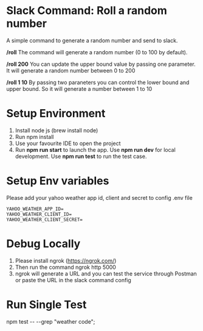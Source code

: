 # Slack Command: Roll a random number
A simple command to generate a random number and send to slack.

**/roll**
The command will generate a random number (0 to 100 by default).

**/roll 200**
You can update the upper bound value by passing one parameter. It will generate a random number between 0 to 200

**/roll 1 10**
By passing two paraneters you can control the lower bound and upper bound. So it will generate a number between 1 to 10

# Setup Environment
1. Install node js (brew install node)
2. Run npm install
2. Use your favourite IDE to open the project
3. Run **npm run start** to launch the app. Use **npm run dev** for local development. Use **npm run test** to run the test case.

# Setup Env variables
Please add your yahoo weather app id, client and secret to config .env file
```
YAHOO_WEATHER_APP_ID=
YAHOO_WEATHER_CLIENT_ID=
YAHOO_WEATHER_CLIENT_SECRET=
```

# Debug Locally
1. Please install ngrok (https://ngrok.com/)
2. Then run the command ngrok http 5000
3. ngrok will generate a URL and you can test the service through Postman or paste the URL in the slack command config

# Run Single Test
npm test -- --grep "weather code";